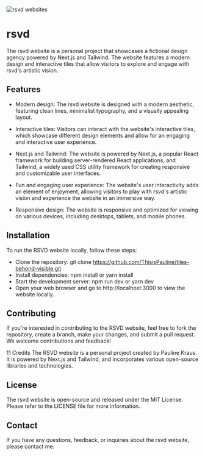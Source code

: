 ![rsvd websites](https://i.imgur.com/pBDKL9a.jpg)

# rsvd 
The rsvd website is a personal project that showcases a fictional design agency powered by Next.js and Tailwind. The website features a modern design and interactive tiles that allow visitors to explore and engage with rsvd's artistic vision.

## Features
- Modern design: The rsvd website is designed with a modern aesthetic, featuring clean lines, minimalist typography, and a visually appealing layout.

- Interactive tiles: Visitors can interact with the website's interactive tiles, which showcase different design elements and allow for an engaging and interactive user experience.

- Next.js and Tailwind: The website is powered by Next.js, a popular React framework for building server-rendered React applications, and Tailwind, a widely used CSS utility framework for creating responsive and customizable user interfaces.

- Fun and engaging user experience: The website's user interactivity adds an element of enjoyment, allowing visitors to play with rsvd's artistic vision and experience the website in an immersive way.

- Responsive design: The website is responsive and optimized for viewing on various devices, including desktops, tablets, and mobile phones.

## Installation
To run the RSVD website locally, follow these steps:

- Clone the repository: git clone https://github.com/ThisisPauline/tiles-behond-visible.git
- Install dependencies: npm install or yarn install
- Start the development server: npm run dev or yarn dev
- Open your web browser and go to http://localhost:3000 to view the website locally.

## Contributing
If you're interested in contributing to the RSVD website, feel free to fork the repository, create a branch, make your changes, and submit a pull request. We welcome contributions and feedback!

11 Credits
The RSVD website is a personal project created by Pauline Kraus. It is powered by Next.js and Tailwind, and incorporates various open-source libraries and technologies.

## License
The rsvd website is open-source and released under the MIT License. Please refer to the LICENSE file for more information.

## Contact
If you have any questions, feedback, or inquiries about the rsvd website, please contact me.
